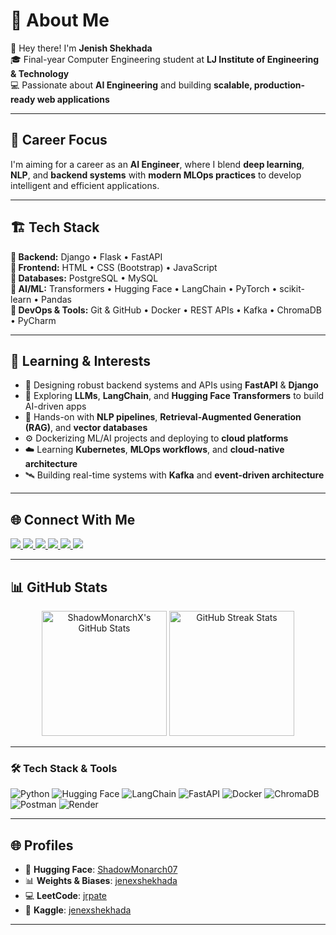 # 💫 About Me

🚀 Hey there! I'm **Jenish Shekhada**  
🎓 Final-year Computer Engineering student at **LJ Institute of Engineering & Technology**  
💻 Passionate about **AI Engineering** and building **scalable, production-ready web applications**  
 

---

## 🧠 Career Focus

I'm aiming for a career as an **AI Engineer**, where I blend **deep learning**, **NLP**, and **backend systems** with **modern MLOps practices** to develop intelligent and efficient applications.

---

## 🏗️ Tech Stack

**🔹 Backend:** Django • Flask • FastAPI  
**🔹 Frontend:** HTML • CSS (Bootstrap) • JavaScript  
**🔹 Databases:** PostgreSQL • MySQL  
**🔹 AI/ML:** Transformers • Hugging Face • LangChain • PyTorch • scikit-learn • Pandas  
**🔹 DevOps & Tools:** Git & GitHub • Docker • REST APIs • Kafka • ChromaDB • PyCharm  

---

## 🌱 Learning & Interests

- 🧱 Designing robust backend systems and APIs using **FastAPI** & **Django**  
- 🤖 Exploring **LLMs**, **LangChain**, and **Hugging Face Transformers** to build AI-driven apps  
- 🧪 Hands-on with **NLP pipelines**, **Retrieval-Augmented Generation (RAG)**, and **vector databases**  
- ⚙️ Dockerizing ML/AI projects and deploying to **cloud platforms**  
- ☁️ Learning **Kubernetes**, **MLOps workflows**, and **cloud-native architecture**  
- 🛰️ Building real-time systems with **Kafka** and **event-driven architecture**  

---

## 🌐 Connect With Me

<p align="left">
  <a href="https://instagram.com/j._r._shekhada">
    <img src="https://img.shields.io/badge/Instagram-%23E4405F.svg?logo=Instagram&logoColor=white" />
  </a>
  <a href="https://linkedin.com/in/jenish-shekhada-ba4681314">
    <img src="https://img.shields.io/badge/LinkedIn-%230077B5.svg?logo=linkedin&logoColor=white" />
  </a>
  <a href="https://x.com/JRpatel07">
    <img src="https://img.shields.io/badge/Twitter-%231DA1F2.svg?logo=Twitter&logoColor=white" />
  </a>
  <a href="https://quora.com/profile/ShadowMonarch">
    <img src="https://img.shields.io/badge/Quora-%23B92B27.svg?logo=Quora&logoColor=white" />
  </a>
  <a href="https://reddit.com/user/Shadow_Monarch">
    <img src="https://img.shields.io/badge/Reddit-%23FF4500.svg?logo=Reddit&logoColor=white" />
  </a>
  <a href="mailto:jenishshekhada7@gmail.com">
    <img src="https://img.shields.io/badge/Email-D14836?logo=gmail&logoColor=white" />
  </a>
</p>

---

## 📊 GitHub Stats

<p align="center">
  <img src="https://github-readme-stats.vercel.app/api?username=ShadowMonarchX&show_icons=true&theme=radical&hide_border=false&include_all_commits=true&count_private=true" alt="ShadowMonarchX's GitHub Stats" height="200"/>
  <img src="https://github-readme-streak-stats.herokuapp.com/?user=ShadowMonarchX&theme=radical&hide_border=false" alt="GitHub Streak Stats" height="200"/>
</p>

---

### 🛠️ Tech Stack & Tools

![Python](https://img.shields.io/badge/Python-3670A0?style=for-the-badge&logo=python&logoColor=white)
![Hugging Face](https://img.shields.io/badge/HuggingFace-FFBF00?style=for-the-badge&logo=huggingface&logoColor=white)
![LangChain](https://img.shields.io/badge/LangChain-000000?style=for-the-badge&logo=langchain&logoColor=white)
![FastAPI](https://img.shields.io/badge/FastAPI-005571?style=for-the-badge&logo=fastapi&logoColor=white)
![Docker](https://img.shields.io/badge/Docker-2496ED?style=for-the-badge&logo=docker&logoColor=white)
![ChromaDB](https://img.shields.io/badge/ChromaDB-7289DA?style=for-the-badge&logo=chromadb&logoColor=white)
![Postman](https://img.shields.io/badge/Postman-FF6C37?style=for-the-badge&logo=postman&logoColor=white)
![Render](https://img.shields.io/badge/Render-00979D?style=for-the-badge&logo=render&logoColor=white)

---
## 🌐 Profiles

- 🤗 **Hugging Face**: [ShadowMonarch07](https://huggingface.co/ShadowMonarch07)
- 📊 **Weights & Biases**: [jenexshekhada](https://wandb.ai/jenexshekhada)
- 💻 **LeetCode**: [jrpate](https://leetcode.com/u/jrpate/)
- 🧠 **Kaggle**: [jenexshekhada](https://www.kaggle.com/jenexshekhada)

---

<!-- Made with 💻 by Jenish Shekhada | Inspired by GPRM (https://gprm.itsvg.in) -->
